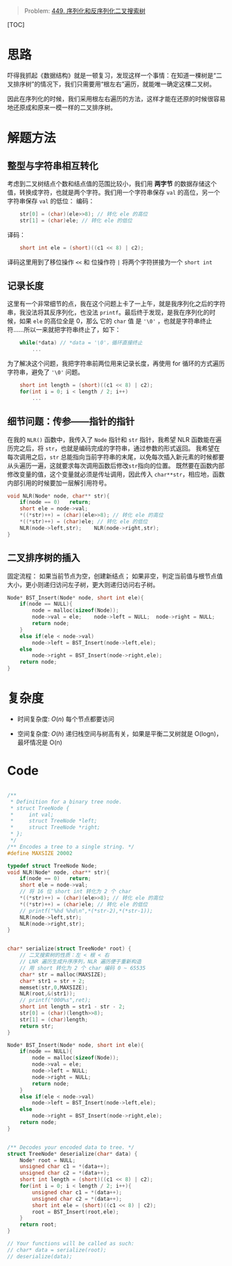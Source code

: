 > Problem: [449. 序列化和反序列化二叉搜索树](https://leetcode.cn/problems/serialize-and-deserialize-bst/description/)

[TOC]

# 思路
吓得我抓起《数据结构》就是一顿复习，发现这样一个事情：在知道一棵树是“二叉排序树”的情况下，我们只需要用“根左右”遍历，就能唯一确定这棵二叉树。

因此在序列化的时候，我们采用根左右遍历的方法，这样才能在还原的时候很容易地还原成和原来一模一样的二叉排序树。

# 解题方法
## 整型与字符串相互转化
考虑到二叉树结点个数和结点值的范围比较小，我们用 **两字节** 的数据存储这个值，转换成字符，也就是两个字符。我们用一个字符串保存 `val` 的高位，另一个字符串保存 `val` 的低位：
编码：
```c
    str[0] = (char)(ele>>8); // 转化 ele 的高位 
    str[1] = (char)ele; // 转化 ele 的低位
```
译码：
```c
    short int ele = (short)((c1 << 8) | c2);
```
译码这里用到了移位操作 `<<` 和 位操作符 `|` 将两个字符拼接为一个 `short int`

## 记录长度
这里有一个非常细节的点，我在这个问题上卡了一上午，就是我序列化之后的字符串，我没法将其反序列化，也没法 `printf`。最后终于发现，是我在序列化的时候，如果 `ele` 的高位全是 0，那么 它的 `char` 值 是 `'\0'` ，也就是字符串终止符……所以一来就把字符串终止了，如下：
```c
    while(*data) // *data = '\0'，循环直接终止
        ...
```
为了解决这个问题，我把字符串前两位用来记录长度，再使用 for 循环的方式遍历字符串，避免了 `'\0'` 问题。
```c
    short int length = (short)((c1 << 8) | c2);
    for(int i = 0; i < length / 2; i++)
        ...
```

## 细节问题：传参——指针的指针
在我的 `NLR()` 函数中，我传入了 `Node` 指针和 `str` 指针，我希望 NLR 函数能在遍历完之后，将 `str`，也就是编码完成的字符串，通过参数的形式返回。
我希望在每次调用之后，`str` 总能指向当前字符串的末尾，以免每次插入新元素的时候都要从头遍历一遍，这就要求每次调用函数后修改`str`指向的位置。
既然要在函数内部修改变量的值，这个变量就必须是传址调用，因此传入 `char**str`，相应地，函数内部引用的时候要加一层解引用符号。
```c
void NLR(Node* node, char** str){
    if(node == 0)   return;
    short ele = node->val;
    *((*str)++) = (char)(ele>>8); // 转化 ele 的高位 
    *((*str)++) = (char)ele; // 转化 ele 的低位
    NLR(node->left,str);    NLR(node->right,str);    
}
```

## 二叉排序树的插入
固定流程：
如果当前节点为空，创建新结点；
如果非空，判定当前值与根节点值大小，更小则递归访问左子树，更大则递归访问右子树。
```c
Node* BST_Insert(Node* node, short int ele){
    if(node == NULL){
        node = malloc(sizeof(Node));
        node->val = ele;    node->left = NULL;  node->right = NULL;
        return node;
    }
    else if(ele < node->val)
        node->left = BST_Insert(node->left,ele);
    else
        node->right = BST_Insert(node->right,ele);
    return node;
}
```

# 复杂度
- 时间复杂度: 
$O(n)$
每个节点都要访问

- 空间复杂度: 
$O(h)$
递归栈空间与树高有关，如果是平衡二叉树就是 O(logn)，最坏情况是 O(n)

# Code
```C []

/**
 * Definition for a binary tree node.
 * struct TreeNode {
 *     int val;
 *     struct TreeNode *left;
 *     struct TreeNode *right;
 * };
 */
/** Encodes a tree to a single string. */
#define MAXSIZE 20002

typedef struct TreeNode Node;
void NLR(Node* node, char** str){
    if(node == 0)   return;
    short ele = node->val;
    // 将 16 位 short int 转化为 2 个 char
    *((*str)++) = (char)(ele>>8); // 转化 ele 的高位 
    *((*str)++) = (char)ele; // 转化 ele 的低位
    // printf("%hd %hd\n",*(*str-2),*(*str-1));
    NLR(node->left,str);
    NLR(node->right,str);
}


char* serialize(struct TreeNode* root) {
    // 二叉搜索树的性质：左 < 根 < 右
    // LNR 遍历生成升序序列，NLR 遍历便于重新构造
    // 用 short 转化为 2 个 char 编码 0 ~ 65535
    char* str = malloc(MAXSIZE);
    char* str1 = str + 2;
    memset(str,0,MAXSIZE);
    NLR(root,&(str1));
    // printf("000%s",ret);
    short int length = str1 - str - 2;
    str[0] = (char)(length>>8);
    str[1] = (char)length;
    return str;
}

Node* BST_Insert(Node* node, short int ele){
    if(node == NULL){
        node = malloc(sizeof(Node));
        node->val = ele;
        node->left = NULL;
        node->right = NULL;
        return node;
    }
    else if(ele < node->val)
        node->left = BST_Insert(node->left,ele);
    else
        node->right = BST_Insert(node->right,ele);
    return node;
}


/** Decodes your encoded data to tree. */
struct TreeNode* deserialize(char* data) {
    Node* root = NULL;
    unsigned char c1 = *(data++);
    unsigned char c2 = *(data++);
    short int length = (short)((c1 << 8) | c2);
    for(int i = 0; i < length / 2; i++){
        unsigned char c1 = *(data++);
        unsigned char c2 = *(data++);
        short int ele = (short)((c1 << 8) | c2);
        root = BST_Insert(root,ele);
    }
    return root;
}

// Your functions will be called as such:
// char* data = serialize(root);
// deserialize(data);
```
